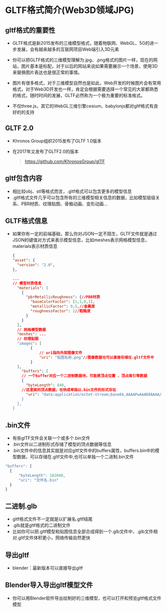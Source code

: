 # GLTF格式简介(Web3D领域JPG)

## gltf格式的重要性

+ GLTF格式是新2015发布的三维模型格式，随着物联网、WebGL、5G的进一步发展，会有越来越多的互联网项目Web端引入3D元素
+ 你可以把GLTF格式的三维模型理解为.jpg、.png格式的图片一样，现在的网站，图片基本是标配，对于以后的网站来说如果需要展示一个场景，使用3D来替换图片表达也是很正常的事情。
+ 图片有很多格式，对于三维模型自然也是如此，Web开发的时候图片会有常用格式，对于Web3D开发也一样，肯定会根据需要选择一个常见的大家都熟悉的格式，随时时间的发展，GLTF必然称为一个极为重要的标准格式。

+ 不仅three.js，其它的WebGL三维引擎cesium、babylonjs都对gltf格式有良好的的支持

## GLTF 2.0

+ Khronos Group组织2015发布了GLTF 1.0版本
+ 在2017年又发布了GLTF2.0的版本

  ><https://github.com/KhronosGroup/glTF>

## gltf包含内容

+ 相比较obj、stl等格式而言，.gltf格式可以包含更多的模型信息
+ .gltf格式文件几乎可以包含所有的三维模型相关信息的数据，比如模型层级关系、PBR材质、纹理贴图、骨骼动画、变形动画...

## GLTF格式信息

+ 如果你有一定的前端基础，那么你对JSON一定不陌生，GLTF文件就是通过JSON的键值对方式来表示模型信息，比如meshes表示网格模型信息，materials表示材质信息

  ```json
  {
  "asset": {
    "version": "2.0",
  },

  ...
  // 模型材质信息
    "materials": [
      {
        "pbrMetallicRoughness": {//PBR材质
          "baseColorFactor": [1,1,0,1],
          "metallicFactor": 0.5,//金属度
          "roughnessFactor": 1//粗糙度
        }
      }
    ],
    // 网格模型数据
    "meshes": ...
    // 纹理贴图
    "images": [
          {
              // uri指向外部图像文件
              "uri": "贴图名称.png"//图像数据也可以直接存储在.gltf文件中
          }
    ],
      "buffers": [
      // 一个buffer对应一个二进制数据块，可能是顶点位置 、顶点索引等数据
      {
        "byteLength": 840,
      //这里面的顶点数据，也快成单独以.bin文件的形式存在
        "uri": "data:application/octet-stream;base64,AAAAPwAAAD8AAAA/AAAAPwAAAD8AAAC/.......
      }
    ],
  }
  ```

## .bin文件

+ 有些glTF文件会关联一个或多个.bin文件
+ .bin文件以二进制形式存储了模型的顶点数据等信息
+  .bin文件中的信息其实就是对应gltf文件中的buffers属性，buffers.bin中的模型数据，可以存储在.gltf文件中,也可以单独一个二进制.bin文件

  ```js
  "buffers": [
    {
        "byteLength": 102040,
        "uri": "文件名.bin"
    }
  ]
  ```

## 二进制.glb

+ gltf格式文件不一定就是以扩展名.gltf结尾
+ .glb就是gltf格式的二进制文件
+ 比如你可以把.gltf模型和贴图信息全部合成得到一个.glb文件中，.glb文件相对.gltf文件体积更小，网络传输自然更快

## 导出gltf

+ blender：最新版本可以直接导出gltf

## Blender导入导出gltf模型文件

+ 你可以用Blender软件导出绘制好的三维模型，也可以打开和预览gltf格式文件模型
